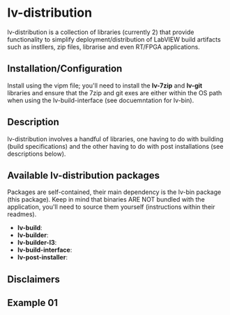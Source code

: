 # lv-distribution

lv-distribution is a collection of libraries (currently 2) that provide functionality to simplify deployment/distribution of LabVIEW build artifacts such as instllers, zip files, librarise and even RT/FPGA applications.

## Installation/Configuration

Install using the vipm file; you'll need to install the __lv-7zip__ and __lv-git__ libraries and ensure that the 7zip and git exes are either within the OS path when using the lv-build-interface (see docuemntation for lv-bin).

## Description

lv-distribution involves a handful of libraries, one having to do with building (build specifications) and the other having to do with post installations (see descriptions below).

## Available lv-distribution packages

Packages are self-contained, their main dependency is the lv-bin package (this package). Keep in mind that binaries ARE NOT bundled with the application, you'll need to source them yourself (instructions within their readmes).

* __lv-build__:
* __lv-builder__:
* __lv-builder-l3__:
* __lv-build-interface__:
* __lv-post-installer__:

## Disclaimers

## Example 01
